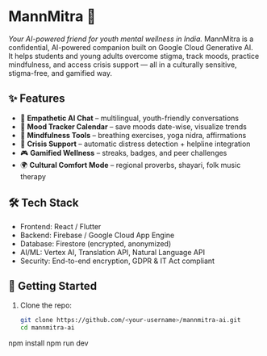 # MannMitra 🌸
_Your AI-powered friend for youth mental wellness in India._
MannMitra is a confidential, AI-powered companion built on Google Cloud Generative AI.  
It helps students and young adults overcome stigma, track moods, practice mindfulness, and access crisis support — all in a culturally sensitive, stigma-free, and gamified way.
## ✨ Features
- 🤖 **Empathetic AI Chat** – multilingual, youth-friendly conversations  
- 📅 **Mood Tracker Calendar** – save moods date-wise, visualize trends  
- 🧘 **Mindfulness Tools** – breathing exercises, yoga nidra, affirmations  
- 🚨 **Crisis Support** – automatic distress detection + helpline integration  
- 🎮 **Gamified Wellness** – streaks, badges, and peer challenges  
- 🌍 **Cultural Comfort Mode** – regional proverbs, shayari, folk music therapy
## 🛠 Tech Stack
- Frontend: React / Flutter
- Backend: Firebase / Google Cloud App Engine
- Database: Firestore (encrypted, anonymized)
- AI/ML: Vertex AI, Translation API, Natural Language API
- Security: End-to-end encryption, GDPR & IT Act compliant
## 🚀 Getting Started

1. Clone the repo:
   ```bash
   git clone https://github.com/<your-username>/mannmitra-ai.git
   cd mannmitra-ai
npm install
npm run dev
